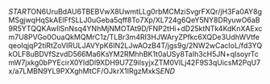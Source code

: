 $START$ON6UruBdAU6TBEBVwX8UwmtLLg0rbMCMziSvgrFXQr/jH3Fa0AY8gMSgjwqHqSkAElFfSLLJ0uGeba5qff8To7Xp/XL724g6QeY5NY8DRyuwO6aB9R5YTQQKAwIlSnNsq4YNhMjNMOTAt9D/FNP2tHi+dD25ktNTk4KdKnXAExcm7U8PVGo0OuaQkMQMrC1z/TLBr3m4RI3HJWAryZPfkc6XQDe3UdhWVtfeqeoIqjqP2tiRtZoVIRULJAVYpK6IN2LJwAOzB4T/jgs9g/2NW2wCacIoL/fd3YQkOLF8uBDVfSzvdD566Ma6KsYM2RMhhBK1t0aUSy8TaIh3cH5JN+qIsoyrTcmW7jxkg0bPYEcirX0YldDl9XDH9U7Z9ilsyjxZTM0VILj42F9S3qUicsM2PqU7x/a7LMBN9YL9PXXghMtCF/OJkrX1IRgzMxkS$END$